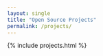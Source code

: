 ```yaml
---
layout: single
title: "Open Source Projects"
permalink: /projects/
---
```


{% include projects.html %}